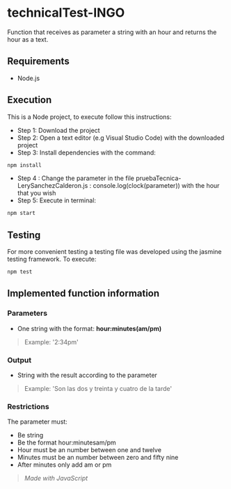 # technicalTest-INGO
Function that receives as parameter a string with an hour and returns the hour as a text.

## Requirements 
* Node.js
## Execution
This is a Node project, to execute follow this instructions:
* Step 1: Download the project
* Step 2: Open a text editor (e.g Visual Studio Code) with the downloaded project 
* Step 3: Install dependencies with the command:
```bash
npm install
```
* Step 4 : Change the parameter in the file pruebaTecnica-LerySanchezCalderon.js : console.log(clock(parameter)) with the hour that you wish
* Step 5: Execute in terminal:
```bash
npm start
```

## Testing
For more convenient testing a testing file was developed using the jasmine testing framework.
To execute:
```bash
npm test
```
## Implemented function information
 ### Parameters
* One string with the format:  **hour:minutes(am/pm)**
> Example: '2:34pm' 

### Output
* String with the result according to the parameter 
>Example: 'Son las dos y treinta y cuatro de la tarde'

### Restrictions
The parameter must:
* Be string
* Be the format hour:minutesam/pm
* Hour must be an number between one and twelve
* Minutes must be an number between zero and fifty nine
* After minutes only add am or pm

 >*Made with JavaScript*

